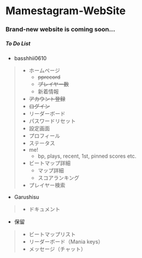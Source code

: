 # Mamestagram-WebSite
### Brand-new website is coming soon...
##### To Do List
- basshhii0610
> - ホームページ
>   - ~~pprecord~~
>   - ~~プレイヤー数~~
>   - 新着情報
> - ~~アカウント登録~~
> - ~~ログイン~~
> - リーダーボード
> - パスワードリセット
> - 設定画面
> - プロフィール
> - ステータス
> - me!
>   - bp, plays, recent, 1st, pinned scores etc.
> - ビートマップ詳細
>   - マップ詳細
>   - スコアランキング
> - プレイヤー検索
- Garushisu
> - ドキュメント
- 保留
> - ビートマップリスト
> - リーダーボード（Mania keys）
> - メッセージ（チャット）
